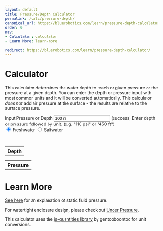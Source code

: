 ```yaml
---
layout: default
title: Pressure/Depth Calculator
permalink: /calc/pressure-depth/
canonical_url: https://bluerobotics.com/learn/pressure-depth-calculator/
order: 0
nav:
- Calculator: calculator
- Learn More: learn-more

redirect: https://bluerobotics.com/learn/pressure-depth-calculator/
---
```


# Calculator

This calculator determines the water depth to reach or given pressure or the pressure at a given depth. You can enter the depth or pressure input with most common units and it will be converted automatically. This calculator *does not* add air pressure at the surface - the results are relative to the surface pressure.

<div class="well">
<form onsubmit="return false;">
<div class="form-group has-feedback" id="depthInputGroup">
	<label for="depthInput">Input Pressure or Depth</label>
	<input type="text" class="form-control" id="depthInput" placeholder="100 m" onkeyup="checkValidDepth()" aria-describedby="inputSuccess2Status" value="100 m" />
	<span class="glyphicon form-control-feedback" id="depthInputIcon" aria-hidden="true"></span>
  <span id="inputSuccess2Status" class="sr-only">(success)</span>
  <span id="helpBlock" class="help-block">Enter depth or pressure followed by unit. (e.g. "110 psi" or "450 ft")</span>
</div>
<div class="btn-group" data-toggle="buttons">
    <label class="btn btn-primary active">
        <input type="radio" id="freshwater" name="waterType" value="fresh" checked="checked" onchange="checkValidDepth()" /> Freshwater
    </label> 
    <label class="btn btn-primary">
        <input type="radio" id="saltwater" name="waterType" value="salt" onchange="checkValidDepth()"  /> Saltwater
    </label> 
</div>
</form>

<br />

<div class="row">
	<div class="col-sm-6">
		<table class="table table-hover table-condensed">
			<tr>
				<th>Depth</th>
			</tr>
			<tbody id="depthTableContent">
			</tbody>
		</table>
	</div>
	<div class="col-sm-6">
		<table class="table table-hover table-condensed">
			<tr>
				<th>Pressure</th>
			</tr>
			<tbody id="pressureTableContent">
			</tbody>
		</table>
	</div>
</div>

</div>

# Learn More

[See here](http://hyperphysics.phy-astr.gsu.edu/hbase/pflu.html) for an explanation of static fluid pressure.

For watertight enclosure design, please check out [Under Pressure](/resources/#under-pressure-software).

This calculator uses the [js-quantities library](https://github.com/gentooboontoo/js-quantities) by gentooboontoo for unit conversions.

<script type="text/javascript" src="/calc/quantities.js"></script>

<script type="text/javascript" src="/calc/pressure-depth.js"></script>

